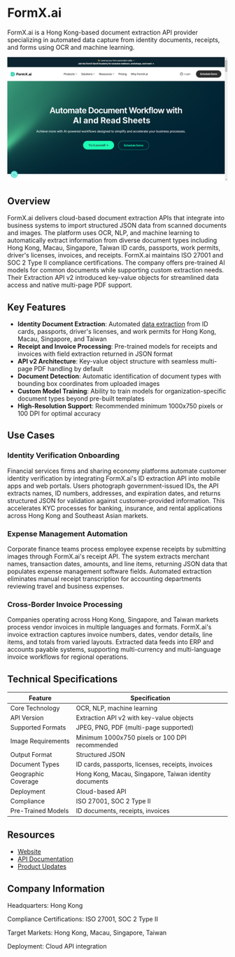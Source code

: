 # FormX.ai

FormX.ai is a Hong Kong-based document extraction API provider specializing in automated data capture from identity documents, receipts, and forms using OCR and machine learning.

![FormX.ai](assets/formx-ai.png)


## Overview

FormX.ai delivers cloud-based document extraction APIs that integrate into business systems to import structured JSON data from scanned documents and images. The platform uses OCR, NLP, and machine learning to automatically extract information from diverse document types including Hong Kong, Macau, Singapore, Taiwan ID cards, passports, work permits, driver's licenses, invoices, and receipts. FormX.ai maintains ISO 27001 and SOC 2 Type II compliance certifications. The company offers pre-trained AI models for common documents while supporting custom extraction needs. Their Extraction API v2 introduced key-value objects for streamlined data access and native multi-page PDF support.

## Key Features

- **Identity Document Extraction**: Automated [data extraction](../../capabilities/extraction/index.md) from ID cards, passports, driver's licenses, and work permits for Hong Kong, Macau, Singapore, and Taiwan
- **Receipt and Invoice Processing**: Pre-trained models for receipts and invoices with field extraction returned in JSON format
- **API v2 Architecture**: Key-value object structure with seamless multi-page PDF handling by default
- **Document Detection**: Automatic identification of document types with bounding box coordinates from uploaded images
- **Custom Model Training**: Ability to train models for organization-specific document types beyond pre-built templates
- **High-Resolution Support**: Recommended minimum 1000x750 pixels or 100 DPI for optimal accuracy

## Use Cases

### Identity Verification Onboarding

Financial services firms and sharing economy platforms automate customer identity verification by integrating FormX.ai's ID extraction API into mobile apps and web portals. Users photograph government-issued IDs, the API extracts names, ID numbers, addresses, and expiration dates, and returns structured JSON for validation against customer-provided information. This accelerates KYC processes for banking, insurance, and rental applications across Hong Kong and Southeast Asian markets.

### Expense Management Automation

Corporate finance teams process employee expense receipts by submitting images through FormX.ai's receipt API. The system extracts merchant names, transaction dates, amounts, and line items, returning JSON data that populates expense management software fields. Automated extraction eliminates manual receipt transcription for accounting departments reviewing travel and business expenses.

### Cross-Border Invoice Processing

Companies operating across Hong Kong, Singapore, and Taiwan markets process vendor invoices in multiple languages and formats. FormX.ai's invoice extraction captures invoice numbers, dates, vendor details, line items, and totals from varied layouts. Extracted data feeds into ERP and accounts payable systems, supporting multi-currency and multi-language invoice workflows for regional operations.

## Technical Specifications

| Feature | Specification |
|---------|---------------|
| Core Technology | OCR, NLP, machine learning |
| API Version | Extraction API v2 with key-value objects |
| Supported Formats | JPEG, PNG, PDF (multi-page supported) |
| Image Requirements | Minimum 1000x750 pixels or 100 DPI recommended |
| Output Format | Structured JSON |
| Document Types | ID cards, passports, licenses, receipts, invoices |
| Geographic Coverage | Hong Kong, Macau, Singapore, Taiwan identity documents |
| Deployment | Cloud-based API |
| Compliance | ISO 27001, SOC 2 Type II |
| Pre-Trained Models | ID documents, receipts, invoices |

## Resources

- [Website](https://www.formx.ai)
- [API Documentation](https://help.formx.ai/reference/document-extraction)
- [Product Updates](https://www.formx.ai/whats-new/2023-08-01)

## Company Information

Headquarters: Hong Kong

Compliance Certifications: ISO 27001, SOC 2 Type II

Target Markets: Hong Kong, Macau, Singapore, Taiwan

Deployment: Cloud API integration
